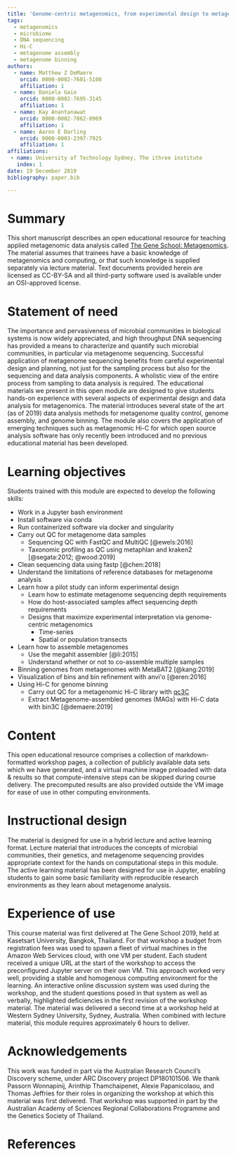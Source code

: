 ```yaml
---
title: 'Genome-centric metagenomics, from experimental design to metagenomic Hi-C'
tags:
  - metagenomics
  - microbiome
  - DNA sequencing
  - Hi-C
  - metagenome assembly
  - metagenome binning
authors:
  - name: Matthew Z DeMaere
    orcid: 0000-0002-7601-5108
    affiliation: 1
  - name: Daniela Gaio
    orcid: 0000-0002-7695-3145
    affiliation: 1
  - name: Kay Anantanawat
    orcid: 0000-0002-7862-0969
    affiliation: 1
  - name: Aaron E Darling
    orcid: 0000-0003-2397-7925
    affiliation: 1
affiliations:
 - name: University of Technology Sydney, The ithree institute
   index: 1
date: 19 December 2019
bibliography: paper.bib

---
```


# Summary

<!-- Describe the submission, and explain its eligibility for JOSE. -->
This short manuscript describes an open educational resource for teaching applied metagenomic data analysis called [The Gene School: Metagenomics](https://thegeneschool.github.io/metagenomics/).
The material assumes that trainees have a basic knowledge of metagenomics and computing, or that such knowledge is supplied separately via lecture material.
Text documents provided herein are licensed as CC-BY-SA and all third-party software used is available under an OSI-approved license.

# Statement of need
<!-- Include a “Statement of Need” section, explaining how the submitted artifacts contribute to computationally enabled teaching and learning, and describing how they might be adopted by others. -->
The importance and pervasiveness of microbial communities in biological systems is now widely appreciated, and high throughput DNA sequencing has provided a means to characterize and quantify such microbial communities, in particular via metagenome sequencing.
Successful application of metagenome sequencing benefits from careful experimental design and planning, not just for the sampling process but also for the sequencing and data analysis components.
A wholistic view of the entire process from sampling to data analysis is required.
The educational materials we present in this open module are designed to give students hands-on experience with several aspects of experimental design and data analysis for metagenomics.
The material introduces several state of the art (as of 2019) data analysis methods for metagenome quality control, genome assembly, and genome binning.
The module also covers the application of emerging techniques such as metagenomic Hi-C for which open source analysis software has only recently been introduced and no previous educational material has been developed.


# Learning objectives

Students trained with this module are expected to develop the following skills:

- Work in a Jupyter bash environment
- Install software via conda
- Run containerized software via docker and singularity
- Carry out QC for metagenome data samples
  - Sequencing QC with FastQC and MultiQC [@ewels:2016]
  - Taxonomic profiling as QC using metaphlan and kraken2 [@segata:2012; @wood:2019]
- Clean sequencing data using fastp [@chen:2018]
- Understand the limitations of reference databases for metagenome analysis
- Learn how a pilot study can inform experimental design
  - Learn how to estimate metagenome sequencing depth requirements
  - How do host-associated samples affect sequencing depth requirements
  - Designs that maximize experimental interpretation via genome-centric metagenomics
    - Time-series
    - Spatial or population transects
- Learn how to assemble metagenomes
  - Use the megahit assembler [@li:2015]
  - Understand whether or not to co-assemble multiple samples
- Binning genomes from metagenomes with MetaBAT2 [@kang:2019]
- Visualization of bins and bin refinement with anvi'o [@eren:2016]
- Using Hi-C for genome binning
  - Carry out QC for a metagenomic Hi-C library with [qc3C](https://github.com/cerebis/qc3C)
  - Extract Metagenome-assembled genomes (MAGs) with Hi-C data with bin3C [@demaere:2019]


# Content

This open educational resource comprises a collection of markdown-formatted workshop pages, a collection of publicly available data sets which we have generated, and a virtual machine image preloaded with data & results so that compute-intensive steps can be skipped during course delivery.
The precomputed results are also provided outside the VM image for ease of use in other computing environments.

# Instructional design

The material is designed for use in a hybrid lecture and active learning format.
Lecture material that introduces the concepts of microbial communities, their genetics, and metagenome sequencing provides appropriate context for the hands on computational steps in this module.
The active learning material has been designed for use in Jupyter, enabling students to gain some basic familiarity with reproducible research environments as they learn about metagenome analysis.

# Experience of use

This course material was first delivered at The Gene School 2019, held at Kasetsart University, Bangkok, Thailand.
For that workshop a budget from registration fees was used to spawn a fleet of virtual machines in the Amazon Web Services cloud, with one VM per student.
Each student received a unique URL at the start of the workshop to access the preconfigured Jupyter server on their own VM.
This approach worked very well, providing a stable and homogenous computing environment for the learning.
An interactive online discussion system was used during the workshop, and the student questions posed in that system as well as verbally, highlighted deficiencies in the first revision of the workshop material.
The material was delivered a second time at a workshop held at Western Sydney University, Sydney, Australia.
When combined with lecture material, this module requires approximately 6 hours to deliver.

# Acknowledgements

This work was funded in part via the Australian Research Council’s Discovery scheme, under ARC Discovery project DP180101506.
We thank Passorn Wonnapinij, Arinthip Thamchaipenet, Alexie Papanicolaou, and Thomas Jeffries for their roles in organizing the workshop at which this material was first delivered. 
That workshop was supported in part by the Australian Academy of Sciences Regional Collaborations Programme and the Genetics Society of Thailand.

# References
